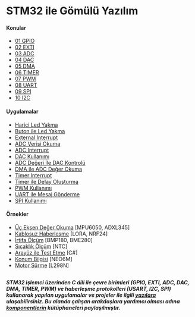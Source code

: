 # STM32 ile Gömülü Yazılım

#### Konular
  - [01 GPIO](/Konular/01%20GPIO.pdf)
  - [02 EXTI](/Konular/02%20EXTI.pdf)
  - [03 ADC](/Konular/03%20ADC.pdf)
  - [04 DAC](/Konular/04%20DAC.pdf)
  - [05 DMA](/Konular/05%20DMA.pdf)
  - [06 TIMER](/Konular/06%20TIMER.pdf)
  - [07 PWM](/Konular/07%20PWM.pdf)
  - [08 UART](/Konular/08%20UART.pdf)
  - [09 SPI](/Konular/09%20SPI.pdf)
  - [10 I2C](/Konular/10%20I2C.pdf)

#### Uygulamalar
  - [Harici Led Yakma](/Uygulamalar/Harici%20Led%20Yakma/) 
  - [Buton ile Led Yakma](https://github.com/cengizhantopcu53/stm32_ile_gomulu_yazilim/tree/main/Uygulamalar/Buton%20ile%20Led%20Yakma) 
  - [External Interrupt](https://github.com/cengizhantopcu53/stm32_ile_gomulu_yazilim/tree/main/Uygulamalar/External%20Interrupt) 
  - [ADC Verisi Okuma](https://github.com/cengizhantopcu53/stm32_ile_gomulu_yazilim/tree/main/Uygulamalar/ADC%20Verisi%20Okuma) 
  - [ADC Interrupt](https://github.com/cengizhantopcu53/stm32_ile_gomulu_yazilim/tree/main/Uygulamalar/ADC%20Interrupt) 
  - [DAC Kullanımı](https://github.com/cengizhantopcu53/stm32_ile_gomulu_yazilim/tree/main/Uygulamalar/DAC%20Kullanimi) 
  - [ADC Değeri İle DAC Kontrolü](https://github.com/cengizhantopcu53/stm32_ile_gomulu_yazilim/tree/main/Uygulamalar/ADC%20Degeri%20%C4%B0le%20DAC%20Kontrolu)
  - [DMA ile ADC Değer Okuma](https://github.com/cengizhantopcu53/stm32_ile_gomulu_yazilim/tree/main/Uygulamalar/DMA%20ile%20ADC%20Deger%20Okuma) 
  - [Timer Interrupt](https://github.com/cengizhantopcu53/stm32_ile_gomulu_yazilim/tree/main/Uygulamalar/Timer%20Interrupt) 
  - [Timer ile Delay Oluşturma](https://github.com/cengizhantopcu53/stm32_ile_gomulu_yazilim/tree/main/Uygulamalar/Timer%20ile%20Delay%20Olusturma)
  - [PWM Kullanımı](https://github.com/cengizhantopcu53/stm32_ile_gomulu_yazilim/tree/main/Uygulamalar/PWM%20Kullanimi)
  - [UART ile Mesaj Gönderme](https://github.com/cengizhantopcu53/stm32_ile_gomulu_yazilim/tree/main/Uygulamalar/UART%20ile%20Mesaj%20Gonderme) 
  - [SPI Kullanımı](https://github.com/cengizhantopcu53/stm32_ile_gomulu_yazilim/tree/main/Uygulamalar/SPI%20Kullanimi) 
  
#### Örnekler
  - [Üç Eksen Değer Okuma](https://github.com/cengizhantopcu53/stm32_ile_gomulu_yazilim/tree/main/Ornekler/Uc%20Eksen%20Deger%20Okuma) [MPU6050, ADXL345]
  - [Kablosuz Haberleşme](https://github.com/cengizhantopcu53/stm32_ile_gomulu_yazilim/tree/main/Ornekler/Kablosuz%20Haberlesme) [LORA, NRF24]
  - [İrtifa Ölçüm](https://github.com/cengizhantopcu53/stm32_ile_gomulu_yazilim/tree/main/Ornekler/Irtifa%20Olcum) [BMP180, BME280]
  - [Sıcaklık Ölçüm](https://github.com/cengizhantopcu53/stm32_ile_gomulu_yazilim/tree/main/Ornekler/Sicaklik%20Olcum) [NTC]
  - [Arayüz ile Test Etme](https://github.com/cengizhantopcu53/stm32_ile_gomulu_yazilim/tree/main/Ornekler/Arayuz%20ile%20Test%20Etme) [C#]
  - [Konum Bilgisi](https://github.com/cengizhantopcu53/stm32_ile_gomulu_yazilim/tree/main/Ornekler/Konum%20Bilgisi) [NEO6M]
  - [Motor Sürme](https://github.com/cengizhantopcu53/stm32_ile_gomulu_yazilim/tree/main/Ornekler/Motor%20Surme) [L298N]

##
***STM32 işlemci üzerinden C dili ile çevre birimleri (GPIO, EXTI, ADC, DAC, DMA, TIMER, PWM) ve haberleşme protokolleri (USART, I2C, SPI) kullanarak yapılan uygulamalar ve projeler ile ilgili [yazılara](https://github.com/cengizhantopcu53/stm32_ile_gomulu_yazilim/blob/main/stm32_ile_gomulu_yazilim.pdf) ulaşabilirsiniz. Bu alanda çalışan arakdaşlara yardımcı olması adına [komponentlerin](https://github.com/atalayroket/atalay_gomuluyazilim) kütüphaneleri paylaşılmıştır.***
##

